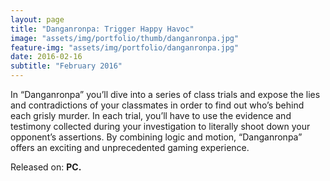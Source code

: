```yaml
---
layout: page
title: "Danganronpa: Trigger Happy Havoc"
image: "assets/img/portfolio/thumb/danganronpa.jpg"
feature-img: "assets/img/portfolio/danganronpa.jpg"
date: 2016-02-16
subtitle: "February 2016"
---
```


In “Danganronpa” you’ll dive into a series of class trials and expose the lies and contradictions of your classmates in order to find out who’s behind each grisly murder. In each trial, you’ll have to use the evidence and testimony collected during your investigation to literally shoot down your opponent’s assertions. By combining logic and motion, “Danganronpa” offers an exciting and unprecedented gaming experience.

Released on: **PC.**